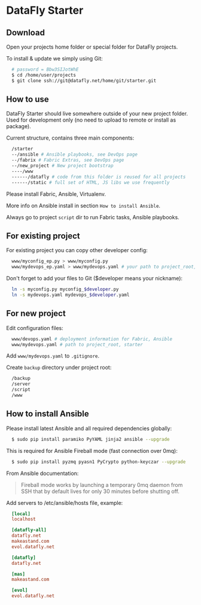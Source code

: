 DataFly Starter
===============

Download
--------

Open your projects home folder or special folder for DataFly projects.

To install & update we simply using Git:

```bash
  # password = Bbw3SIJotWhE
  $ cd /home/user/projects
  $ git clone ssh://git@datafly.net/home/git/starter.git
```

How to use
----------

DataFly Starter should live somewhere outside of your new project folder. Used
for development only (no need to upload to remote or install as package).

Current structure, contains three main components:

```bash
  /starter
  --/ansible # Ansible playbooks, see DevOps page
  --/fabrix # Fabric Extras, see DevOps page
  --/new_project # New project bootstrap
  ----/www
  ------/datafly # code from this folder is reused for all projects
  ------/static # full set of HTML, JS libs we use frequently
```

Please install Fabric, Ansible, Virtualenv.

More info on Ansible install in section `How to install Ansible`.

Always go to project `script` dir to run Fabric tasks, Ansible playbooks.

For existing project
--------------------

For existing project you can copy other developer config:

```bash
  www/myconfig_ep.py > www/myconfig.py
  www/mydevops_ep.yaml > www/mydevops.yaml # your path to project_root, starter
```

Don't forget to add your files to Git ($developer means your nickname):

```bash
  ln -s myconfig.py myconfig_$developer.py
  ln -s mydevops.yaml mydevops_$developer.yaml
```

For new project
---------------

Edit configuration files:

```bash
  www/devops.yaml # deployment information for Fabric, Ansible
  www/mydevops.yaml # path to project_root, starter
```

Add `www/mydevops.yaml` to `.gitignore`.

Create `backup` directory under project root:

```bash
  /backup
  /server
  /script
  /www
```

How to install Ansible
----------------------

Please install latest Ansible and all required dependencies
globally:

```bash
  $ sudo pip install paramiko PyYAML jinja2 ansible --upgrade
```

This is required for Ansible Fireball mode (fast connection over 0mq):

```bash
  $ sudo pip install pyzmq pyasn1 PyCrypto python-keyczar --upgrade
```

From Ansible documentation:

> Fireball mode works by launching a temporary 0mq daemon from SSH that by
default lives for only 30 minutes before shutting off.

Add servers to /etc/ansible/hosts file, example:

```ini
  [local]
  localhost

  [datafly-all]
  datafly.net
  makeastand.com
  evol.datafly.net

  [datafly]
  datafly.net

  [mas]
  makeastand.com

  [evol]
  evol.datafly.net
```



